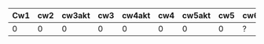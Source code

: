 | Cw1 | cw2 | cw3akt | cw3 | cw4akt | cw4 | cw5akt | cw5 | cw6 |
|-----|-----|--------|-----|--------|-----|--------|-----|-----|
|   0 |   0 |      0 |   0 |      0 |   0 |      0 |   0 | ?   |
